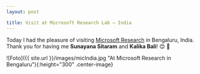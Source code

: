 ```yaml
---
layout: post

title: Visit at Microsoft Research Lab – India
---
```


Today I had the pleasure of visiting <a href="https://www.microsoft.com/en-us/research/lab/microsoft-research-india/" target="_blank" rel="noopener">Microsoft Research</a> in Bengaluru, India.
Thank you for having me <strong>Sunayana Sitaram</strong> and <strong>Kalika Bali</strong>! &#128522; &#128075;

![Foto]({{ site.url }}/images/micIndia.jpg "At Microsoft Research in Bengaluru"){:height="300" .center-image}

